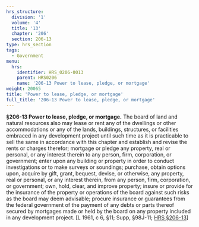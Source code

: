 ```yaml
---
hrs_structure:
  division: '1'
  volume: '4'
  title: '13'
  chapter: '206'
  section: 206-13
type: hrs_section
tags:
  - Government
menu:
  hrs:
    identifier: HRS_0206-0013
    parent: HRS0206
    name: '206-13 Power to lease, pledge, or mortgage'
weight: 20065
title: 'Power to lease, pledge, or mortgage'
full_title: '206-13 Power to lease, pledge, or mortgage'
---
```

**§206-13 Power to lease, pledge, or mortgage.** The board of land and natural resources also may lease or rent any of the dwellings or other accommodations or any of the lands, buildings, structures, or facilities embraced in any development project until such time as it is practicable to sell the same in accordance with this chapter and establish and revise the rents or charges therefor; mortgage or pledge any property, real or personal, or any interest therein to any person, firm, corporation, or government; enter upon any building or property in order to conduct investigations or to make surveys or soundings; purchase, obtain options upon, acquire by gift, grant, bequest, devise, or otherwise, any property, real or personal, or any interest therein, from any person, firm, corporation, or government; own, hold, clear, and improve property; insure or provide for the insurance of the property or operations of the board against such risks as the board may deem advisable; procure insurance or guarantees from the federal government of the payment of any debts or parts thereof secured by mortgages made or held by the board on any property included in any development project. [L 1961, c 6, §11; Supp, §98J-11; [HRS §206-13](/title-13/chapter-206/section-206-13/)]